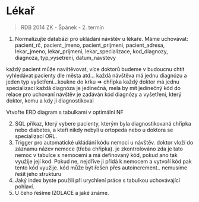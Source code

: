 # Lékař
> RDB 2014 ZK - Špánek - 2. termín

1) Normalizujte databázi pro ukládání návštěv u lékaře.
Máme uchovávat:
pacient_rč, pacient_jmeno, pacient_prijmeni, pacient_adresa, lekar_jmeno, lekar_prijmeni, lekar_specializace, kod_diagnozy, diagnoza, typ_vysetreni, datum_navstevy

každý pacient může navštěvovat, více doktorů
budeme v budoucnu chtít vyhledávat pacienty dle města atd...
každá návštěva má jednu diagnózu a jeden typ vyšetření...koukne do krku => chřipka
každý doktor má jednu specializaci
každá diagnóza je jedinečná, mela by mít jedinečný kód
do relace pro uchovaní návštěv je zadáván kód diagnózy a vyšetřeni, který doktor, komu a kdy ji diagnostikoval

Vtvořte ERD diagram s tabulkami v optimální NF

2) SQL příkaz, který vybere pacienty, kterým byla diagnostikovaná chřipka nebo diabetes, a kteří nikdy nebyli u ortopeda nebo u doktora se specializací ORL.
3) Trigger pro automatické ukládání kódu nemoci u návštěv.
doktor vloží do záznamu název nemoce (třeba chřipka). je zkontrolováno zda je tato nemoc v tabulce s nemocemi a má definovaný kód, pokud ano tak využije její kod.
Pokud ne, nejdříve ji přidá k nemocem a vytvoří kód pak tento kód využije.
kód může být řešen přes autoincrement.. nemusíme řešit jeho strukturu
4) Jaký index byste použili při urychlení práce s tabulkou uchovávající pohlaví.
5) U čeho řešíme IZOLACE a jaké známe.